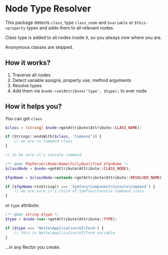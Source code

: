 # Node Type Resolver

This package detects `class`, type `class_node` and `$variable` or `$this->property` types and adds them to all relevant nodes.

Class type is added to all nodes inside it, so you always now where you are. 

Anonymous classes are skipped.


## How it works?

1. Traverse all nodes
2. Detect variable assigns, property use, method arguments
3. Resolve types 
4. Add them via `$node->setAttribute('type', $type);` to ever node


## How it helps you?

You can get `class` 

```php
$class = (string) $node->getAttribute(Attribute::CLASS_NAME);

if (Strings::endsWith($class, 'Command')) {
    // we are in Command class
}

// to be sure it's console command

/** @var PhpParser\Node\Name\FullyQualified $fqnName */
$classNode = $node->getAttribute(Attribute::CLASS_NODE);

$fqnName = $classNode->extends->getAttribute(Attribute::RESOLVED_NAME);

if ($fqnName->toString() === 'Symfony\Component\Console\Command') {
    // we are sure it's child of Symfony\Console Command class
}
```

or `type` attribute:

```php
/** @var string $type */
$type = $node->var->getAttribute(Attribute::TYPE);

if ($type === 'Nette\Application\UI\Form') {
    // this is Nette\Application\UI\Form variable
}
```

...in any Rector you create.